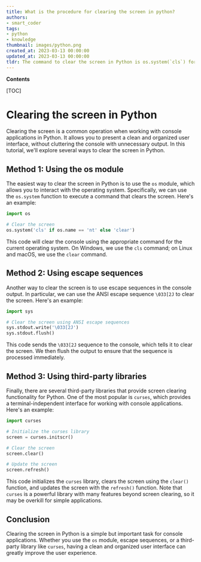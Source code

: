 ```yaml
---
title: What is the procedure for clearing the screen in python?
authors:
- smart_coder
tags:
- python
- knowledge
thumbnail: images/python.png
created_at: 2023-03-13 00:00:00
updated_at: 2023-03-13 00:00:00
tldr: The command to clear the screen in Python is os.system(`cls`) for Windows or os.system(`clear`) for Unix-based systems.
---
```


**Contents**

[TOC]

# Clearing the screen in Python

Clearing the screen is a common operation when working with console applications in Python. It allows you to present a clean and organized user interface, without cluttering the console with unnecessary output. In this tutorial, we'll explore several ways to clear the screen in Python.

## Method 1: Using the os module

The easiest way to clear the screen in Python is to use the `os` module, which allows you to interact with the operating system. Specifically, we can use the `os.system` function to execute a command that clears the screen. Here's an example:

```python
import os

# Clear the screen
os.system('cls' if os.name == 'nt' else 'clear')
```

This code will clear the console using the appropriate command for the current operating system. On Windows, we use the `cls` command; on Linux and macOS, we use the `clear` command.

## Method 2: Using escape sequences

Another way to clear the screen is to use escape sequences in the console output. In particular, we can use the ANSI escape sequence `\033[2J` to clear the screen. Here's an example:

```python
import sys

# Clear the screen using ANSI escape sequences
sys.stdout.write('\033[2J')
sys.stdout.flush()
```

This code sends the `\033[2J` sequence to the console, which tells it to clear the screen. We then flush the output to ensure that the sequence is processed immediately.

## Method 3: Using third-party libraries

Finally, there are several third-party libraries that provide screen clearing functionality for Python. One of the most popular is `curses`, which provides a terminal-independent interface for working with console applications. Here's an example:

```python
import curses

# Initialize the curses library
screen = curses.initscr()

# Clear the screen
screen.clear()

# Update the screen
screen.refresh()
```

This code initializes the `curses` library, clears the screen using the `clear()` function, and updates the screen with the `refresh()` function. Note that `curses` is a powerful library with many features beyond screen clearing, so it may be overkill for simple applications.

## Conclusion

Clearing the screen in Python is a simple but important task for console applications. Whether you use the `os` module, escape sequences, or a third-party library like `curses`, having a clean and organized user interface can greatly improve the user experience.
